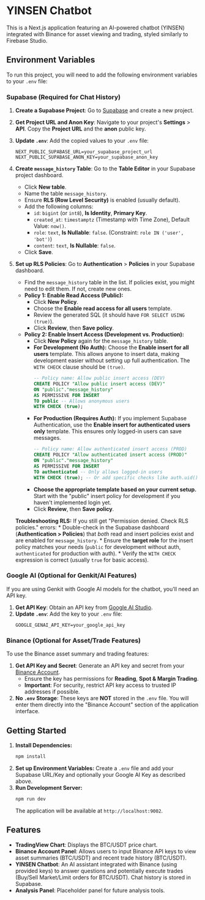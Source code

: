 # YINSEN Chatbot

This is a Next.js application featuring an AI-powered chatbot (YINSEN) integrated with Binance for asset viewing and trading, styled similarly to Firebase Studio.

## Environment Variables

To run this project, you will need to add the following environment variables to your `.env` file:

### Supabase (Required for Chat History)

1.  **Create a Supabase Project**: Go to [Supabase](https://supabase.com/) and create a new project.
2.  **Get Project URL and Anon Key**: Navigate to your project's **Settings** > **API**. Copy the **Project URL** and the **anon** public key.
3.  **Update `.env`**: Add the copied values to your `.env` file:
    ```
    NEXT_PUBLIC_SUPABASE_URL=your_supabase_project_url
    NEXT_PUBLIC_SUPABASE_ANON_KEY=your_supabase_anon_key
    ```
4.  **Create `message_history` Table**: Go to the **Table Editor** in your Supabase project dashboard.
    *   Click **New table**.
    *   Name the table `message_history`.
    *   Ensure **RLS (Row Level Security)** is enabled (usually default).
    *   Add the following columns:
        *   `id`: `bigint` (or `int8`), **Is Identity**, **Primary Key**.
        *   `created_at`: `timestamptz` (Timestamp with Time Zone), Default Value: `now()`.
        *   `role`: `text`, **Is Nullable**: `false`. (Constraint: `role IN ('user', 'bot')`)
        *   `content`: `text`, **Is Nullable**: `false`.
    *   Click **Save**.

5.  **Set up RLS Policies**: Go to **Authentication** > **Policies** in your Supabase dashboard.
    *   Find the `message_history` table in the list. If policies exist, you might need to edit them. If not, create new ones.
    *   **Policy 1: Enable Read Access (Public):**
        *   Click **New Policy**.
        *   Choose the **Enable read access for all users** template.
        *   Review the generated SQL (it should have `FOR SELECT USING (true)`).
        *   Click **Review**, then **Save policy**.
    *   **Policy 2: Enable Insert Access (Development vs. Production):**
        *   Click **New Policy** again for the `message_history` table.
        *   **For Development (No Auth):** Choose the **Enable insert for all users** template. This allows anyone to insert data, making development easier without setting up full authentication. The `WITH CHECK` clause should be `(true)`.
            ```sql
            -- Policy name: Allow public insert access (DEV)
            CREATE POLICY "Allow public insert access (DEV)"
            ON "public"."message_history"
            AS PERMISSIVE FOR INSERT
            TO public -- Allows anonymous users
            WITH CHECK (true);
            ```
        *   **For Production (Requires Auth):** If you implement Supabase Authentication, use the **Enable insert for authenticated users only** template. This ensures only logged-in users can save messages.
            ```sql
            -- Policy name: Allow authenticated insert access (PROD)
            CREATE POLICY "Allow authenticated insert access (PROD)"
            ON "public"."message_history"
            AS PERMISSIVE FOR INSERT
            TO authenticated -- Only allows logged-in users
            WITH CHECK (true); -- Or add specific checks like auth.uid() = user_id
            ```
        *   **Choose the appropriate template based on your current setup.** Start with the "public" insert policy for development if you haven't implemented login yet.
        *   Click **Review**, then **Save policy**.

    **Troubleshooting RLS:** If you still get "Permission denied. Check RLS policies." errors:
        *   Double-check in the Supabase dashboard (**Authentication > Policies**) that *both* read and insert policies exist and are enabled for `message_history`.
        *   Ensure the **target role** for the insert policy matches your needs (`public` for development without auth, `authenticated` for production with auth).
        *   Verify the `WITH CHECK` expression is correct (usually `true` for basic access).

### Google AI (Optional for Genkit/AI Features)

If you are using Genkit with Google AI models for the chatbot, you'll need an API key.

1.  **Get API Key**: Obtain an API key from [Google AI Studio](https://aistudio.google.com/app/apikey).
2.  **Update `.env`**: Add the key to your `.env` file:
    ```
    GOOGLE_GENAI_API_KEY=your_google_api_key
    ```

### Binance (Optional for Asset/Trade Features)

To use the Binance asset summary and trading features:

1.  **Get API Key and Secret**: Generate an API key and secret from your [Binance Account](https://www.binance.com/en/my/settings/api-management).
    *   Ensure the key has permissions for **Reading**, **Spot & Margin Trading**.
    *   **Important**: For security, restrict API key access to trusted IP addresses if possible.
2.  **No `.env` Storage**: These keys are **NOT** stored in the `.env` file. You will enter them directly into the "Binance Account" section of the application interface.

## Getting Started

1.  **Install Dependencies:**
    ```bash
    npm install
    ```
2.  **Set up Environment Variables:** Create a `.env` file and add your Supabase URL/Key and optionally your Google AI Key as described above.
3.  **Run Development Server:**
    ```bash
    npm run dev
    ```
    The application will be available at `http://localhost:9002`.

## Features

*   **TradingView Chart**: Displays the BTC/USDT price chart.
*   **Binance Account Panel**: Allows users to input Binance API keys to view asset summaries (BTC/USDT) and recent trade history (BTC/USDT).
*   **YINSEN Chatbot**: An AI assistant integrated with Binance (using provided keys) to answer questions and potentially execute trades (Buy/Sell Market/Limit orders for BTC/USDT). Chat history is stored in Supabase.
*   **Analysis Panel**: Placeholder panel for future analysis tools.
